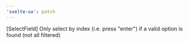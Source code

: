 ```yaml
---
'svelte-ux': patch
---
```


[SelectField] Only select by index (i.e. press "enter") if a valid option is found (not all filtered)
